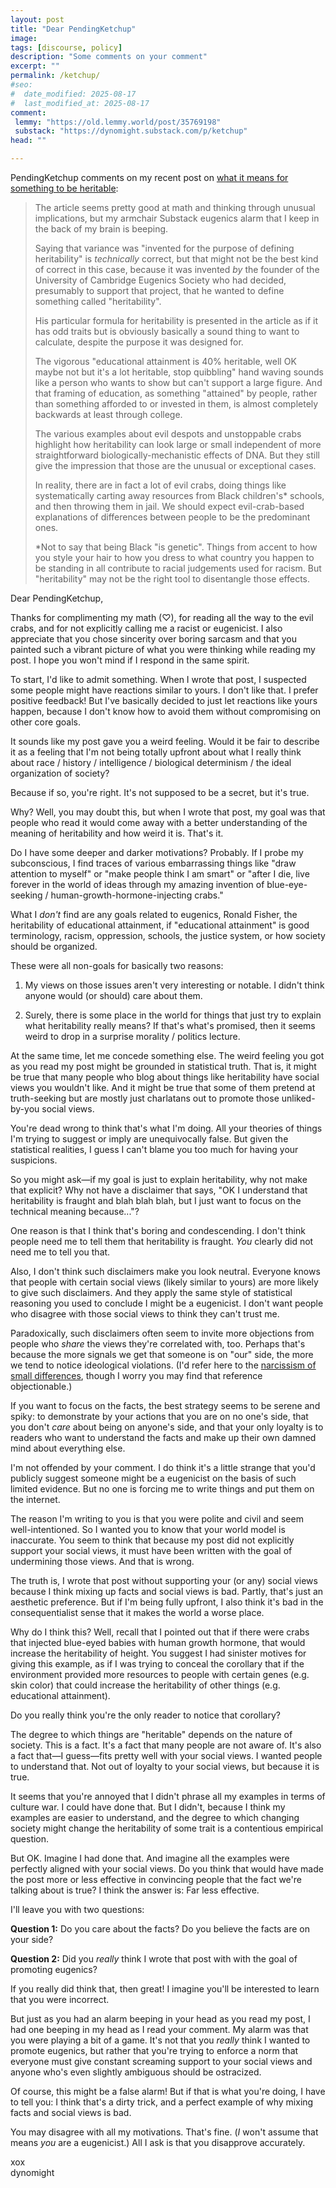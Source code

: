 ```yaml
---
layout: post
title: "Dear PendingKetchup"
image: 
tags: [discourse, policy]
description: "Some comments on your comment"
excerpt: ""
permalink: /ketchup/
#seo:
#  date_modified: 2025-08-17
#  last_modified_at: 2025-08-17
comment:
 lemmy: "https://old.lemmy.world/post/35769198"
 substack: "https://dynomight.substack.com/p/ketchup"
head: ""

---
```


PendingKetchup comments on my recent post on [what it means for something to be heritable](https://dynomight.net/heritable/):

> The article seems pretty good at math and thinking through unusual implications, but my armchair Substack eugenics alarm that I keep in the back of my brain is beeping.
> 
> Saying that variance was "invented for the purpose of defining heritability" is _technically_ correct, but that might not be the best kind of correct in this case, because it was invented _by_ the founder of the University of Cambridge Eugenics Society who had decided, presumably to support that project, that he wanted to define something called "heritability".
> 
> His particular formula for heritability is presented in the article as if it has odd traits but is obviously basically a sound thing to want to calculate, despite the purpose it was designed for.
> 
> The vigorous "educational attainment is 40% heritable, well OK maybe not but it's a lot heritable, stop quibbling" hand waving sounds like a person who wants to show but can't support a large figure. And that framing of education, as something "attained" by people, rather than something afforded to or invested in them, is almost completely backwards at least through college.
> 
> The various examples about evil despots and unstoppable crabs highlight how heritability can look large or small independent of more straightforward biologically-mechanistic effects of DNA. But they still give the impression that those are the unusual or exceptional cases.
> 
> In reality, there are in fact a lot of evil crabs, doing things like systematically carting away resources from Black children's* schools, and then throwing them in jail. We should expect evil-crab-based explanations of differences between people to be the predominant ones.
> 
> \*Not to say that being Black "is genetic". Things from accent to how you style your hair to how you dress to what country you happen to be standing in all contribute to racial judgements used for racism. But "heritability" may not be the right tool to disentangle those effects.

Dear PendingKetchup,

Thanks for complimenting my math (♡), for reading all the way to the evil crabs, and for not explicitly calling me a racist or eugenicist. I also appreciate that you chose sincerity over boring sarcasm and that you painted such a vibrant picture of what you were thinking while reading my post. I hope you won't mind if I respond in the same spirit.

To start, I'd like to admit something. When I wrote that post, I suspected some people might have reactions similar to yours. I don't like that. I prefer positive feedback! But I've basically decided to just let reactions like yours happen, because I don't know how to avoid them without compromising on other core goals.

It sounds like my post gave you a weird feeling. Would it be fair to describe it as a feeling that I'm not being totally upfront about what I really think about race / history / intelligence / biological determinism / the ideal organization of society?

Because if so, you're right. It's not supposed to be a secret, but it's true.

Why? Well, you may doubt this, but when I wrote that post, my goal was that people who read it would come away with a better understanding of the meaning of heritability and how weird it is. That's it.

Do I have some deeper and darker motivations? Probably. If I probe my subconscious, I find traces of various embarrassing things like "draw attention to myself" or "make people think I am smart" or "after I die, live forever in the world of ideas through my amazing invention of blue-eye-seeking / human-growth-hormone-injecting crabs."

What I *don't* find are any goals related to eugenics, Ronald Fisher, the heritability of educational attainment, if "educational attainment" is good terminology, racism, oppression, schools, the justice system, or how society should be organized.

These were all non-goals for basically two reasons:

1. My views on those issues aren't very interesting or notable. I didn't think anyone would (or should) care about them. 

2. Surely, there is some place in the world for things that just try to explain what heritability really means? If that's what's promised, then it seems weird to drop in a surprise morality / politics lecture.

At the same time, let me concede something else. The weird feeling you got as you read my post might be grounded in statistical truth. That is, it might be true that many people who blog about things like heritability have social views you wouldn't like. And it might be true that some of them pretend at truth-seeking but are mostly just charlatans out to promote those unliked-by-you social views.

You're dead wrong to think that's what I'm doing. All your theories of things I'm trying to suggest or imply are unequivocally false. But given the statistical realities, I guess I can't blame you too much for having your suspicions.

So you might ask—if my goal is just to explain heritability, why not make that explicit? Why not have a disclaimer that says, "OK I understand that heritability is fraught and blah blah blah, but I just want to focus on the technical meaning because..."?

One reason is that I think that's boring and condescending. I don't think people need me to tell them that heritability is fraught. *You* clearly did not need me to tell you that.

Also, I don't think such disclaimers make you look neutral. Everyone knows that people with certain social views (likely similar to yours) are more likely to give such disclaimers. And they apply the same style of statistical reasoning you used to conclude I might be a eugenicist. I don't want people who disagree with those social views to think they can't trust me.

Paradoxically, such disclaimers often seem to invite more objections from people who *share* the views they're correlated with, too. Perhaps that's because the more signals we get that someone is on "our" side, the more we tend to notice ideological violations. (I'd refer here to the [narcissism of small differences](https://en.wikipedia.org/wiki/Narcissism_of_small_differences), though I worry you may find that reference objectionable.)

If you want to focus on the facts, the best strategy seems to be serene and spiky: to demonstrate by your actions that you are on no one's side, that you don't *care* about being on anyone's side, and that your only loyalty is to readers who want to understand the facts and make up their own damned mind about everything else.

I'm not offended by your comment. I do think it's a little strange that you'd publicly suggest someone might be a eugenicist on the basis of such limited evidence. But no one is forcing me to write things and put them on the internet.

The reason I'm writing to you is that you were polite and civil and seem well-intentioned. So I wanted you to know that your world model is inaccurate. You seem to think that because my post did not explicitly support your social views, it must have been written with the goal of undermining those views. And that is wrong.

The truth is, I wrote that post without supporting your (or any) social views because I think mixing up facts and social views is bad. Partly, that's just an aesthetic preference. But if I'm being fully upfront, I also think it's bad in the consequentialist sense that it makes the world a worse place.

Why do I think this? Well, recall that I pointed out that if there were crabs that injected blue-eyed babies with human growth hormone, that would increase the heritability of height. You suggest I had sinister motives for giving this example, as if I was trying to conceal the corollary that if the environment provided more resources to people with certain genes (e.g. skin color) that could increase the heritability of other things (e.g. educational attainment).

Do you really think you're the only reader to notice that corollary?

The degree to which things are "heritable" depends on the nature of society. This is a fact. It's a fact that many people are not aware of. It's also a fact that—I guess—fits pretty well with your social views. I wanted people to understand that. Not out of loyalty to your social views, but because it is true.

It seems that you're annoyed that I didn't phrase all my examples in terms of culture war. I could have done that. But I didn't, because I think my examples are easier to understand, and the degree to which changing society might change the heritability of some trait is a contentious empirical question.

But OK. Imagine I had done that. And imagine all the examples were perfectly aligned with your social views. Do you think that would have made the post more or less effective in convincing people that the fact we're talking about is true? I think the answer is: Far less effective.

I'll leave you with two questions:

**Question 1:** Do you care about the facts? Do you believe the facts are on your side?

**Question 2:** Did you *really* think I wrote that post with with the goal of promoting eugenics?

If you really did think that, then great! I imagine you'll be interested to learn that you were incorrect.

But just as you had an alarm beeping in your head as you read my post, I had one beeping in my head as I read your comment. My alarm was that you were playing a bit of a game. It's not that you *really* think I wanted to promote eugenics, but rather that you're trying to enforce a norm that everyone must give constant screaming support to your social views and anyone who's even slightly ambiguous should be ostracized.

Of course, this might be a false alarm! But if that is what you're doing, I have to tell you: I think that's a dirty trick, and a perfect example of why mixing facts and social views is bad.

You may disagree with all my motivations. That's fine. (*I* won't assume that means *you* are a eugenicist.) All I ask is that you disapprove accurately.

xox
<br>dynomight
